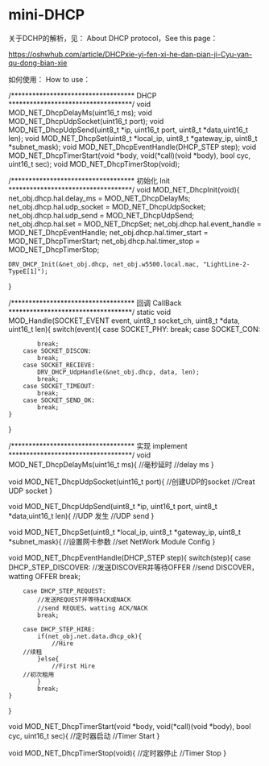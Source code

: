 # mini-DHCP



关于DCHP的解析，见：
About DHCP protocol，See this page：

https://oshwhub.com/article/DHCPxie-yi-fen-xi-he-dan-pian-ji-Cyu-yan-qu-dong-bian-xie



如何使用：
How to use：

/*********************************** DHCP ***********************************/
void MOD_NET_DhcpDelayMs(uint16_t ms);
void MOD_NET_DhcpUdpSocket(uint16_t port);
void MOD_NET_DhcpUdpSend(uint8_t *ip, uint16_t port, uint8_t *data,uint16_t len);
void MOD_NET_DhcpSet(uint8_t *local_ip, uint8_t *gateway_ip, uint8_t *subnet_mask);
void MOD_NET_DhcpEventHandle(DHCP_STEP step);
void MOD_NET_DhcpTimerStart(void *body, void(*call)(void *body), bool cyc, uint16_t sec);
void MOD_NET_DhcpTimerStop(void);

/*********************************** 初始化 Init ***********************************/
void MOD_NET_DhcpInit(void){
	net_obj.dhcp.hal.delay_ms = MOD_NET_DhcpDelayMs;
	net_obj.dhcp.hal.udp_socket = MOD_NET_DhcpUdpSocket;
	net_obj.dhcp.hal.udp_send = MOD_NET_DhcpUdpSend;
	net_obj.dhcp.hal.set = MOD_NET_DhcpSet;
	net_obj.dhcp.hal.event_handle = MOD_NET_DhcpEventHandle;
	net_obj.dhcp.hal.timer_start = MOD_NET_DhcpTimerStart;
	net_obj.dhcp.hal.timer_stop = MOD_NET_DhcpTimerStop;
	
	DRV_DHCP_Init(&net_obj.dhcp, net_obj.w5500.local.mac, "LightLine-2-TypeE[1]");
}

/*********************************** 回调 CallBack ***********************************/
static void MOD_Handle(SOCKET_EVENT event, uint8_t socket_ch, uint8_t *data, uint16_t len){
	switch(event){
		case SOCKET_PHY:
			break;
		case SOCKET_CON:
			
			break;
		case SOCKET_DISCON:
			break;
		case SOCKET_RECIEVE:
			DRV_DHCP_UdpHandle(&net_obj.dhcp, data, len);
			break;
		case SOCKET_TIMEOUT:
			break;
		case SOCKET_SEND_OK:
			break;
	}
}

/*********************************** 实现 implement ***********************************/
void MOD_NET_DhcpDelayMs(uint16_t ms){
  //毫秒延时
  //delay ms
}

void MOD_NET_DhcpUdpSocket(uint16_t port){
  //创建UDP的socket
  //Creat UDP socket
}

void MOD_NET_DhcpUdpSend(uint8_t *ip, uint16_t port, uint8_t *data,uint16_t len){
  //UDP 发生
  //UDP send
}

void MOD_NET_DhcpSet(uint8_t *local_ip, uint8_t *gateway_ip, uint8_t *subnet_mask){
  //设置网卡参数
  //set NetWork Module Config
}


void MOD_NET_DhcpEventHandle(DHCP_STEP step){
	switch(step){
		case DHCP_STEP_DISCOVER:
			//发送DISCOVER并等待OFFER
			//send DISCOVER，watting OFFER
			break;
		
		case DHCP_STEP_REQUEST:
			//发送REQUEST并等待ACK或NACK
			//send REQUES，watting ACK/NACK
			break;
			
		case DHCP_STEP_HIRE:
			if(net_obj.net.data.dhcp_ok){
				//Hire
        //续租
			}else{
				//First Hire
        //初次租用
			}
			break;
	}
}

void MOD_NET_DhcpTimerStart(void *body, void(*call)(void *body), bool cyc, uint16_t sec){
	//定时器启动
  //Timer Start
}

void MOD_NET_DhcpTimerStop(void){
  //定时器停止
	//Timer Stop
}



